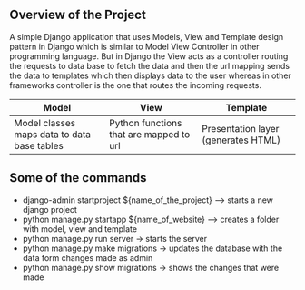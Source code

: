 <h2> Overview of the Project </h2>

A simple Django application that uses Models, View and Template design pattern in Django which is similar to Model View Controller in other programming language. But in Django the View acts as a controller routing the requests to data base to fetch the data and then the url mapping sends the data to templates which then displays data to the user whereas in other frameworks controller is the one that routes the incoming requests. 


Model | View | Template   
------ | ---- | -----------
Model classes maps data to data base tables | Python functions that are mapped to url | Presentation layer (generates HTML)


<h2>Some of the commands </h2>

* django-admin startproject ${name_of_the_project} -->  starts a new django project
* python manage.py startapp ${name_of_website} --> creates a folder with model, view and template
* python manage.py run server -> starts the server
* python manage.py make migrations -> updates the database with the data form changes made as admin
* python manage.py show migrations -> shows the changes that were made

